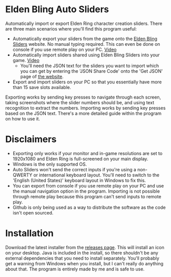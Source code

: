 # Elden Bling Auto Sliders
Automatically import or export Elden Ring character creation sliders. There are three main scenarios where you'll find this program useful:
- Automatically export your sliders from the game onto the [Elden Bling Sliders](https://eldenblingsliders.com/) website. No manual typing required. This can even be done on console if you use remote play on your PC. [Video](https://youtu.be/7AuwbdmkPG4)
- Automatically import sliders shared using Elden Bling Sliders into your game. [Video](https://youtu.be/eGzAVpAZXio)
  - You'll need the JSON text for the sliders you want to import which you can get by entering the 'JSON Share Code' onto the 'Get JSON' page of [the website](https://eldenblingsliders.com/).
- Export and import sliders on your PC so that you essentially have more than 15 save slots available.

Exporting works by sending key presses to navigate through each screen, taking screenshots where the slider numbers should be, and using text recognition to extract the numbers. Importing works by sending key presses based on the JSON text. There's a more detailed guide within the program on how to use it.

# Disclaimers
- Exporting only works if your monitor and in-game resolutions are set to 1920x1080 and Elden Ring is full-screened on your main display.
- Windows is the only supported OS.
- Auto Sliders won't send the correct inputs if you're using a non-QWERTY or international keyboard layout. You'll need to switch to the 'English (United States)' keyboard layout in Windows to fix this.
- You can export from console if you use remote play on your PC and use the manual navigation option in the program. Importing is not possible through remote play because this program can't send inputs to remote play.
- Github is only being used as a way to distribute the software as the code isn't open sourced. 

# Installation
Download the latest installer from the [releases page](https://github.com/fazedankinbank/EldenBlingAutoSliders/releases). This will install an icon on your desktop. Java is included in the install, so there shouldn't be any external dependencies that you need to install separately. You'll probably get a warning from Windows when you install, but I can't really do anything about that. The program is entirely made by me and is safe to use.
